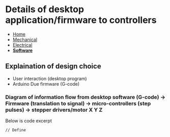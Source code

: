 # Details of desktop application/firmware to controllers
- [Home](/3-DPrintingCornealOrgnaoids/index)
- [Mechanical](/3-DPrintingCornealOrgnaoids/mechanical)
- [Electrical](/3-DPrintingCornealOrgnaoids/electrical)
- **[Software](/3-DPrintingCornealOrgnaoids/software)**

## Explaination of design choice
- User interaction (desktop program)
- Arduino Due firmware (G-code)

### Diagram of information flow from desktop software (G-code) -> Firmware (translation to signal) -> micro-controllers (step pulses) -> stepper drivers/motor X Y Z

Below is code excerpt
```
// Define

```
